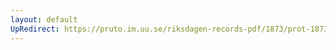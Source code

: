 ```yaml
---
layout: default
UpRedirect: https://pruto.im.uu.se/riksdagen-records-pdf/1873/prot-1873--fk--315/prot-1873--fk--315_045.pdf
---
```

